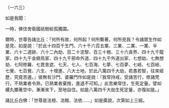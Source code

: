 （一六三）

如是我聞：

一時，佛住舍衛國祇樹給孤獨園。

爾時，世尊告諸比丘：「何所有故，何所起？何所繫著，何所見我？令諸眾生作如是見、如是說：『於此十四百千生門、六十千六百五業、三業、二業、一業、半業、六十二道跡、六十二內劫、百二十泥黎、百三十根、三十六貪界、四十九千龍家、四十九千金翅鳥家、四十九千邪命外道、四十九千外道出家、七想劫、七無想劫、七阿修羅、七毘舍遮、七天、七人、七百海、七夢、七百夢、七嶮、七百嶮、七覺、七百覺、六生、十增進、八大士地，於此八萬四千大劫，若愚若智，往來經歷，究竟苦邊。』彼無有沙門、婆羅門作如是說：『我常持戒，受諸苦行，修諸梵行，不熟業者令熟，已熟業者棄捨，進退不可知。』此苦樂常住，生死定量。譬如縷丸擲著空中，漸漸來下，至地自住。如是八萬四千大劫生死定量，亦復如是。」

諸比丘白佛：「世尊是法根、法眼、法依……」如是廣說，次第如上三經。



